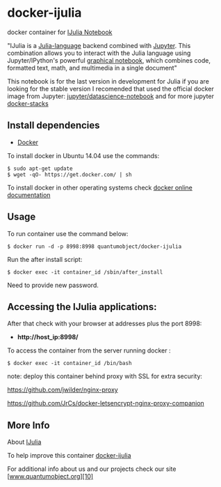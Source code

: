 # docker-ijulia

docker container for [IJulia Notebook][3]

"IJulia is a [Julia-language][6] backend combined with [Jupyter][8]. This combination allows you to interact with the Julia language using Jupyter/IPython's powerful [graphical notebook][9], which combines code, formatted text, math, and multimedia in a single document"

This notebook is for the last version in development for Julia if you are looking for the stable version I recomended that used the official docker image from Jupyter:  [jupyter/datascience-notebook][11]   and for more jupyter [docker-stacks][12]

## Install dependencies

  - [Docker][2]

To install docker in Ubuntu 14.04 use the commands:

    $ sudo apt-get update
    $ wget -qO- https://get.docker.com/ | sh

 To install docker in other operating systems check [docker online documentation][4]

## Usage

To run container use the command below:

    $ docker run -d -p 8998:8998 quantumobject/docker-ijulia

Run the after install script:

    $ docker exec -it container_id /sbin/after_install

Need to provide new password.

## Accessing the IJulia applications:

After that check with your browser at addresses plus the port 8998:

  - **http://host_ip:8998/**

To access the container from the server running docker :

    $ docker exec -it container_id /bin/bash

note: deploy this container behind proxy with SSL for extra security:

https://github.com/jwilder/nginx-proxy

https://github.com/JrCs/docker-letsencrypt-nginx-proxy-companion

## More Info

About [IJulia][1]

To help improve this container [docker-ijulia][5]

For additional info about us and our projects check our site [www.quantumobject.org][10]

[1]:https://github.com/JuliaLang/IJulia.jl
[2]:https://www.docker.com
[3]:https://github.com/JuliaLang/IJulia.jl
[4]:http://docs.docker.com
[5]:https://github.com/QuantumObject/docker-ijulia
[6]:http://julialang.org
[7]:http://ipython.org
[8]:http://jupyter.org
[9]:http://ipython.org/notebook.html
[10]:https://www.quantumobject.org
[11]:https://github.com/jupyter/docker-stacks/tree/master/datascience-notebook
[12]:https://github.com/jupyter/docker-stacks
